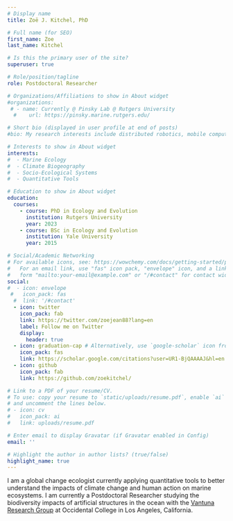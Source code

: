 ```yaml
---
# Display name
title: Zoë J. Kitchel, PhD

# Full name (for SEO)
first_name: Zoe
last_name: Kitchel

# Is this the primary user of the site?
superuser: true

# Role/position/tagline
role: Postdoctoral Researcher

# Organizations/Affiliations to show in About widget
#organizations:
 # - name: Currently @ Pinsky Lab @ Rutgers University
  #    url: https://pinsky.marine.rutgers.edu/

# Short bio (displayed in user profile at end of posts)
#bio: My research interests include distributed robotics, mobile computing and programmable matter.

# Interests to show in About widget
interests:
#  - Marine Ecology
#  - Climate Biogeography
#  - Socio-Ecological Systems
#  - Quantitative Tools

# Education to show in About widget
education:
  courses:
    - course: PhD in Ecology and Evolution
      institution: Rutgers University
      year: 2023
    - course: BSc in Ecology and Evolution
      institution: Yale University
      year: 2015

# Social/Academic Networking
# For available icons, see: https://wowchemy.com/docs/getting-started/page-builder/#icons
#   For an email link, use "fas" icon pack, "envelope" icon, and a link in the
#   form "mailto:your-email@example.com" or "/#contact" for contact widget.
social:
#  - icon: envelope
 #   icon_pack: fas
  #  link: '/#contact'
  - icon: twitter
    icon_pack: fab
    link: https://twitter.com/zoejean88?lang=en
    label: Follow me on Twitter
    display:
      header: true
  - icon: graduation-cap # Alternatively, use `google-scholar` icon from `ai` icon pack
    icon_pack: fas
    link: https://scholar.google.com/citations?user=UR1-BjQAAAAJ&hl=en
  - icon: github
    icon_pack: fab
    link: https://github.com/zoekitchel/

# Link to a PDF of your resume/CV.
# To use: copy your resume to `static/uploads/resume.pdf`, enable `ai` icons in `params.yaml`,
# and uncomment the lines below.
# - icon: cv
#   icon_pack: ai
#   link: uploads/resume.pdf

# Enter email to display Gravatar (if Gravatar enabled in Config)
email: ''

# Highlight the author in author lists? (true/false)
highlight_name: true
---
```


I am a global change ecologist currently applying quantitative tools to better understand the impacts of climate change and human action on marine ecosystems. I am currently a Postdoctoral Researcher studying the biodiversity impacts of artificial structures in the ocean with the <a href="https://www.oxy.edu/academics/vantuna-research-group">Vantuna Research Group</a> at Occidental College in Los Angeles, California.

